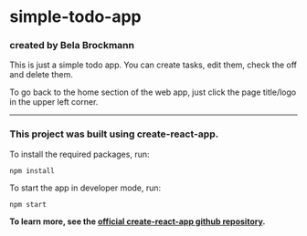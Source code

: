 # simple-todo-app

### created by Bela Brockmann

This is just a simple todo app. You can create tasks, edit them, check the off and delete them.

To go back to the home section of the web app, just click the page title/logo in the upper left corner.

---

### This project was built using create-react-app.

To install the required packages, run:

`npm install`

To start the app in developer mode, run:

`npm start`

**To learn more, see the [official create-react-app github repository](https://github.com/facebook/create-react-app/blob/master/packages/cra-template/template/README.md).**
